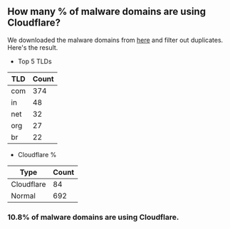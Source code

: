 ## How many % of malware domains are using Cloudflare?


We downloaded the malware domains from [here](https://urlhaus.abuse.ch) and filter out duplicates.
Here's the result.


[//]: # (start replacement)


- Top 5 TLDs

| TLD | Count |
| --- | --- |
| com | 374 |
| in | 48 |
| net | 32 |
| org | 27 |
| br | 22 |


- Cloudflare %

| Type | Count |
| --- | --- |
| Cloudflare | 84 |
| Normal | 692 |


### 10.8% of malware domains are using Cloudflare.